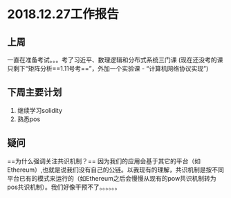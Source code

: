 # 2018.12.27工作报告

## 上周

一直在准备考试。。。考了习近平、数理逻辑和分布式系统三门课
(现在还没考的课只剩下“矩阵分析==1.11号考==”，外加一个实验课 - “计算机网络协议实现”)

## 下周主要计划

1. 继续学习solidity
2. 熟悉pos

## 疑问

==为什么强调关注共识机制？==
因为我们的应用会基于其它的平台（如Ethereum）,也就是说我们没有自己的公链。以我现有的理解，共识机制是按不同平台已有的模式来运行的（如Ethereum之后会慢慢从现有的pow共识机制转为pos共识机制）。我们好像干预不了。。。。。。
